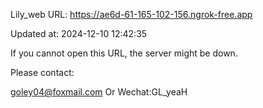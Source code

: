 Lily_web URL: https://ae6d-61-165-102-156.ngrok-free.app

Updated at: 2024-12-10 12:42:35

If you cannot open this URL, the server might be down.

Please contact: 

goley04@foxmail.com Or Wechat:GL_yeaH